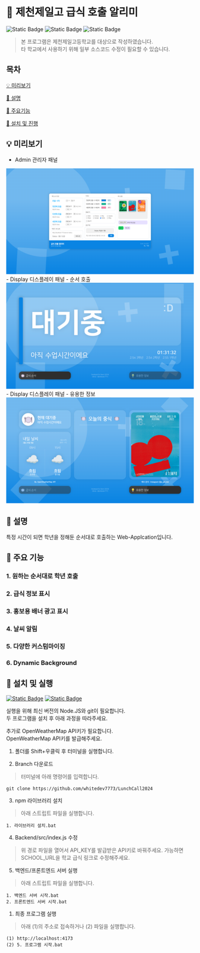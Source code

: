 # 🎫 제천제일고 급식 호출 알리미
![Static Badge](https://img.shields.io/badge/SvelteKit-Svelte?logo=svelte&logoColor=%23FF3E00&label=Made%20With&labelColor=%23FFFFFF&color=%23FF3E00)
![Static Badge](https://img.shields.io/badge/Licence-MIT-green)
![Static Badge](https://img.shields.io/badge/version-24.0201-0984e3)
> 본 프로그램은 제천제일고등학교를 대상으로 작성하였습니다.   
> 타 학교에서 사용하기 위해 일부 소스코드 수정이 필요할 수 있습니다.

## 목차
[💡 미리보기](#💡-미리보기)

[📄 설명](#📄-설명)

[🚀 주요기능](#🚀-주요-기능)

[📘 설치 및 진행](#📘-설치-및-실행)

## 💡 미리보기
- Admin 관리자 패널
<img src=".img/preview_admin.png" width="700">
- Display 디스플레이 패널 - 순서 호출
<img src=".img/preview_display_1.png" width="700">
- Display 디스플레이 패널 - 유용한 정보
<img src=".img/preview_display_2.png" width="700">

## 📄 설명
특정 시간이 되면 학년을 정해둔 순서대로 호출하는 Web-Applcation입니다.

## 🚀 주요 기능
### 1. 원하는 순서대로 학년 호출
### 2. 급식 정보 표시
### 3. 홍보용 배너 광고 표시
### 4. 날씨 알림
### 5. 다양한 커스텀마이징
### 6. Dynamic Background

## 📘 설치 및 실행
[![Static Badge](https://img.shields.io/badge/Node_JS-Node_JS?style=for-the-badge&logo=node.js&logoColor=%23339933&label=Download&labelColor=%23FFFFFF&color=%23339933)](https://nodejs.org/en)
[![Static Badge](https://img.shields.io/badge/Git-Git?style=for-the-badge&logo=git&logoColor=%23F05032&label=Download&labelColor=%23FFFFFF&color=%23F05032&link=https%3A%2F%2Fnodejs.org%2Fen)
](https://git-scm.com/)

실행을 위해 최신 버전의 Node.JS와 git이 필요합니다.   
두 프로그램을 설치 후 아래 과정을 따라주세요.

추가로 OpenWeatherMap API키가 필요합니다.   
OpenWeatherMap API키를 발급해주세요.
 
1. 폴더를 Shift+우클릭 후 터미널을 실행합니다.
   
2. Branch 다운로드   
> 터미널에 아래 명령어를 입력합니다.
```shell
git clone https://github.com/whitedev7773/LunchCall2024
```

3. npm 라이브러리 설치
> 아래 스트립트 파일을 실행합니다.
```
1. 라이브러리 설치.bat
```

4. Backend/src/index.js 수정
> 위 경로 파일을 열어서 API_KEY를 발급받은 API키로 바꿔주세요.
> 가능하면 SCHOOL_URL을 학교 급식 링크로 수정해주세요.

5. 백엔드/프론트엔드 서버 실행
> 아래 스트립트 파일을 실행합니다.
```
1. 백엔드 서버 시작.bat
2. 프론트엔드 서버 시작.bat
```

1. 최종 프로그램 실행
> 아래 (1)의 주소로 접속하거나 (2) 파일을 실행합니다.
```
(1) http://localhost:4173
(2) 5. 프로그램 시작.bat
```